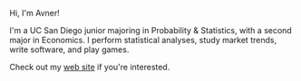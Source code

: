 Hi, I'm Avner!

I'm a UC San Diego junior majoring in Probability & Statistics, with a second major in Economics.
I perform statistical analyses, study market trends, write software, and play games. 

Check out my [web site](https://nodesalamander6503.github.io/nodesalamander6503) if you're interested.
